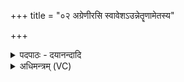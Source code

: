 +++
title = "०२ अग्रेणीरसि स्वावेशऽउन्नेतॄणामेतस्य"

+++
<details><summary>पदपाठः - दयानन्दादि</summary>

अ॒ग्रे॒णीः। अ॒ग्रे॒नीरित्य॑ग्रे॒ऽनीः। अ॒सि॒। स्वा॒वे॒श इति॑ सुऽआवे॒शः। उ॒न्ने॒तॄ॒णामित्यु॑त्ऽनेतॄ॒णाम्। ए॒तन्य॑। वि॒त्ता॒त्। अधि॑। त्वा॒। स्था॒स्य॒ति॒। दे॒वः। त्वा॒। स॒वि॒ता। मध्वा॑। अ॒न॒क्तु॒। सु॒पि॒प्प॒लाभ्य॒ इति॑ सुऽपिप्प॒लाभ्यः॑। त्वा॒। ओष॑धीभ्यः। द्याम्। अग्रे॑ण। अ॒स्पृ॒क्षः॒। आ। अ॒न्तरि॑क्षम्। मध्ये॑न। अ॒प्राः॒। पृ॒थि॒वीम्। उ॑परेण। अ॒दृ॒ꣳहीः॒। २।
</details>

<details><summary>अधिमन्त्रम् (VC)</summary>

- सविता देवता
- शाकल्य ऋषिः
- निचृद् गायत्री, स्वराट् पङ्क्तिः
- षड्जः, धैवतः
</details>